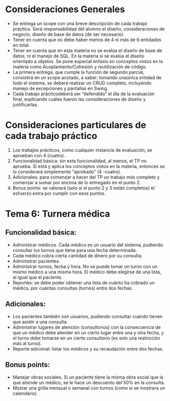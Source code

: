 # Consideraciones Generales
- Se entrega un scope con una breve descripción de cada trabajo práctico. Será responsabilidad del alumno el diseño, consideraciones de negocio, diseño de base de datos (de ser necesario).
- Tener en cuenta que no debe haber menos de 4 ni más de 6 entidades en total.
- Tener en cuenta que en esta materia no se evalúa el diseño de base de datos, ni el manejo de SQL. En la materia sí se evalúa el diseño orientado a objetos. Se pone especial énfasis en conceptos vistos en la materia como Acoplamiento/Cohesión y reutilización de código.
- La primera entrega, que cumple la función de segundo parcial, consistirá en un scope acotado, a saber: tomando unaúnica entidad de todo el sistema, se deberá realizar un CRUD completo, incluyendo manejo de excepciones y pantallas en Swing.
- Cada trabajo prácticodeberá ser “defendido” el día de la evaluación final, explicando cuáles fueron las consideraciones de diseño y justificarlas.

# Consideraciones particulares de cada trabajo práctico
1. Los trabajos prácticos, como cualquier instancia de evaluación, se aprueban con 4 (cuatro).
2. Funcionalidad básica: sin esta funcionalidad, al menos, el TP no aprueba. Si está y aplica los conceptos vistos en la materia, entonces se lo considerará simplemente “aprobado” (4 -cuatro).
3. Adicionales: para comenzar a hacer del TP un trabajo más completo y comenzar a sumar por encima de lo entregado en el punto 2.
4. Bonus points: se valorará (solo si el punto 2 y 3 están completos) el esfuerzo extra por cumplir con esos puntos.

# Tema 6: Turnera médica
## Funcionalidad básica:
- Administrar médicos. Cada médico es un usuario del sistema, pudiendo consultar los turnos que tiene para una fecha determinada.
- Cada médico cobra cierta cantidad de dinero por su consulta.
- Administrar pacientes.
- Administrar turnos, fecha y hora. No se puede tomar un turno con un mismo médico a una misma hora. El médico debe elegirse de una lista, al igual que el paciente.
- Reportes: se debe poder obtener una lista de cuánto ha cobrado un médico, por cuántas consultas (turnos) entre dos fechas.
## Adicionales:
- Los pacientes también son usuarios, pudiendo consultar cuándo tienen que asistir a una consulta.
- Administrar lugares de atención (consultorios) con la consecuencia de que un médico debe atender en un cierto lugar entre una y otra fecha, y el turno debe tomarse en un cierto consultorio (es solo una restricción más al turno).
- Reporte adicional: listar los médicos y su recaudación entre dos fechas.
## Bonus points:
- Manejar obras sociales. Si un paciente tiene la misma obra social que la que atiende un médico, se le hace un descuento del 50% en la consulta.
- Mostar una grilla mensual o semanal con turnos (como si se mostrara un calendario).
